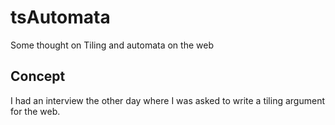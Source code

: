 # tsAutomata
Some thought on Tiling and automata on the web

## Concept
I had an interview the other day where I was asked to write a tiling argument for the web. 
